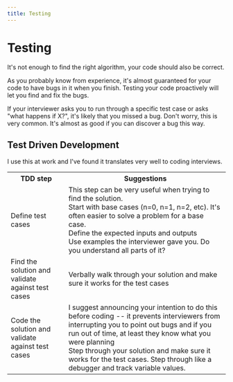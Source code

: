 ```yaml
---
title: Testing
--- 
```


# Testing

It's not enough to find the right algorithm, your code should also be correct. 

As you probably know from experience, it's almost guaranteed for your code to have bugs in it when you finish. Testing your code proactively will let you find and fix the bugs.

If your interviewer asks you to run through a specific test case or asks "what happens if X?", it's likely that you missed a bug. Don't worry, this is very common. It's almost as good if you can discover a bug this way.

## Test Driven Development

I use this at work and I've found it translates very well to coding interviews.

<table>
  <tr>
    <th>TDD step</th>
    <th>Suggestions</th>
  </tr>
  <tr>
    <td>Define test cases</td>
    <td>
      This step can be very useful when trying to find the solution.<br>
      Start with base cases (n=0, n=1, n=2, etc). It's often easier to solve a problem for a base case.<br>
      Define the expected inputs and outputs<br>
      Use examples the interviewer gave you. Do you understand all parts of it?
  </tr>
  <tr>
    <td>Find the solution and validate against test cases</td>
    <td>
      Verbally walk through your solution and make sure it works for the test cases<br>
    </td>
  </tr>
  <tr>
    <td>Code the solution and validate against test cases</td>
    <td>
      I suggest announcing your intention to do this before coding -- it prevents interviewers from interrupting you to point out bugs and if you run out of time, at least they know what you were planning<br>
      Step through your solution and make sure it works for the test cases. Step through like a debugger and track variable values.<br>
    </td>
  </tr>
</table>

